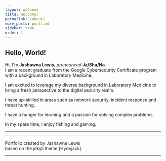 ```yaml
---
layout: welcome
title: Welcome!
permalink: /about/
more_posts: posts.md
sidebar: true
order: 1
---
```


## Hello, World!

Hi, I'm **Jashawna Lewis**, *pronounced* **Ja/Sha/Na**.<br>
I am a recent graduate from the Google Cybersecurity Certificate program with a background in Laboratory Medicine. <br>

I am excited to leverage my diverse background in Laboratory Medicine to bring a fresh perspective to the digital security realm. <br>

I have up-skilled in areas such as network security, incident response and threat hunting. <br>

I have a hunger for learning and a passion for solving complex problems.<br>

In my spare time, I enjoy fishing and gaming.<br>

***

<!--posts_list-->

***







Portfolio created by Jashawna Lewis <br>
based on the jekyll theme [Hydejack].

***

<!--author-->

